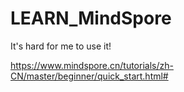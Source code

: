 # LEARN_MindSpore
It's hard for me to use it!

https://www.mindspore.cn/tutorials/zh-CN/master/beginner/quick_start.html#

